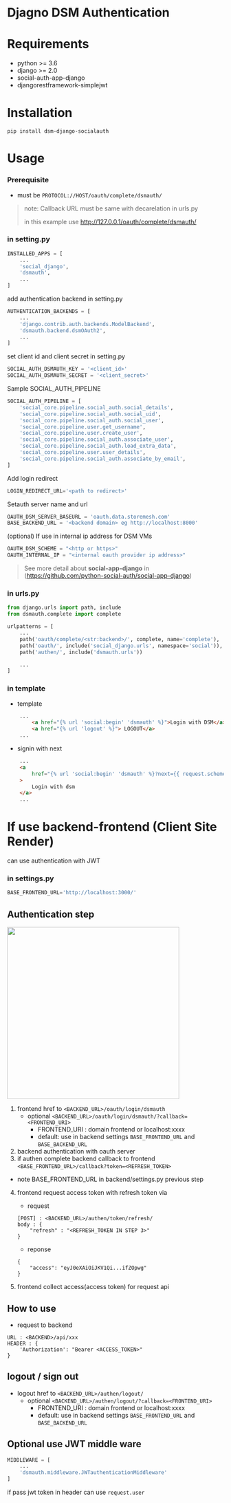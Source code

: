 Djagno DSM Authentication
========================

Requirements
============
- python >= 3.6
- django >= 2.0
- social-auth-app-django
- djangorestframework-simplejwt

Installation
============
```
pip install dsm-django-socialauth
```

Usage
=====
### Prerequisite

- must be ```PROTOCOL://HOST/oauth/complete/dsmauth/```
> note: Callback URL must be same with decarelation in urls.py
> 
> in this example use http://127.0.0.1/oauth/complete/dsmauth/

### in setting.py 
```python
INSTALLED_APPS = [
    ...
    'social_django',
    'dsmauth',
    ...
]
```
add authentication backend in setting.py
```python
AUTHENTICATION_BACKENDS = [
    ...
    'django.contrib.auth.backends.ModelBackend',
    'dsmauth.backend.dsmOAuth2',
    ...
]
```
set client id and client secret in setting.py
```python
SOCIAL_AUTH_DSMAUTH_KEY = '<client_id>'
SOCIAL_AUTH_DSMAUTH_SECRET = '<client_secret>'
```

Sample SOCIAL_AUTH_PIPELINE
```python
SOCIAL_AUTH_PIPELINE = [ 
    'social_core.pipeline.social_auth.social_details',
    'social_core.pipeline.social_auth.social_uid',
    'social_core.pipeline.social_auth.social_user',
    'social_core.pipeline.user.get_username',
    'social_core.pipeline.user.create_user',
    'social_core.pipeline.social_auth.associate_user',
    'social_core.pipeline.social_auth.load_extra_data',
    'social_core.pipeline.user.user_details',
    'social_core.pipeline.social_auth.associate_by_email',
]
```
Add login redirect
```python
LOGIN_REDIRECT_URL='<path to redirect>'
```
Setauth server name and url
```python
OAUTH_DSM_SERVER_BASEURL = 'oauth.data.storemesh.com'
BASE_BACKEND_URL = '<backend domain> eg http://localhost:8000'
```
(optional) If use in internal ip address for DSM VMs
```python
OAUTH_DSM_SCHEME = "<http or https>"
OAUTH_INTERNAL_IP = "<internal oauth provider ip address>"
```
> See more detail about **social-app-django** in (https://github.com/python-social-auth/social-app-django)

### in urls.py
```python
from django.urls import path, include
from dsmauth.complete import complete

urlpatterns = [
    ...
    path('oauth/complete/<str:backend>/', complete, name='complete'),
    path('oauth/', include('social_django.urls', namespace='social')),
    path('authen/', include('dsmauth.urls'))

    ...
]
```

### in template
- template
```html
    ...
        <a href="{% url 'social:begin' 'dsmauth' %}">Login with DSM</a>
        <a href="{% url 'logout' %}"> LOGOUT</a>
    ...
```
- signin with next
```html
    ...
    <a 
        href="{% url 'social:begin' 'dsmauth' %}?next={{ request.scheme }}://{{ request.get_host }}{% url 'admin:index' %}"
    >
        Login with dsm
    </a> 
    ...
```

# If use backend-frontend (Client Site Render)
can use authentication with JWT

### in settings.py
```python
BASE_FRONTEND_URL='http://localhost:3000/'
```

## Authentication step

<img src="_docs/authenflow.png" height="400px">

1. frontend href to ```<BACKEND_URL>/oauth/login/dsmauth```
    - optional ```<BACKEND_URL>/oauth/login/dsmauth/?callback=<FRONTEND_URI>```
        - FRONTEND_URI : domain frontend or localhost:xxxx
        - default: use in backend settings ```BASE_FRONTEND_URL``` and ```BASE_BACKEND_URL```
2. backend authentication with oauth server
3. if authen complete backend callback to frontend ```<BASE_FRONTEND_URL>/callback?token=<REFRESH_TOKEN>```
 - note BASE_FRONTEND_URL in backend/settings.py previous step
4. frontend request access token with refresh token via 
    - request

    ```
    [POST] : <BACKEND_URL>/authen/token/refresh/
    body : {
        "refresh" : "<REFRESH_TOKEN IN STEP 3>"
    }
    ```
    - reponse
    ```
    {
        "access": "eyJ0eXAiOiJKV1Qi...ifZOpwg"
    }
    ```
5. frontend collect access(access token) for request api

## How to use
- request to backend
```
URL : <BACKEND>/api/xxx
HEADER : {
    'Authorization': "Bearer <ACCESS_TOKEN>"
}
```

## logout / sign out

- logout href to ```<BACKEND_URL>/authen/logout/```
    - optional ```<BACKEND_URL>/authen/logout/?callback=<FRONTEND_URI>```
        - FRONTEND_URI : domain frontend or localhost:xxxx
        - default: use in backend settings ```BASE_FRONTEND_URL``` and ```BASE_BACKEND_URL```

## Optional use JWT middle ware
```python
MIDDLEWARE = [
    ...
    'dsmauth.middleware.JWTauthenticationMiddleware'
]
```
if pass jwt token in header can use `request.user`